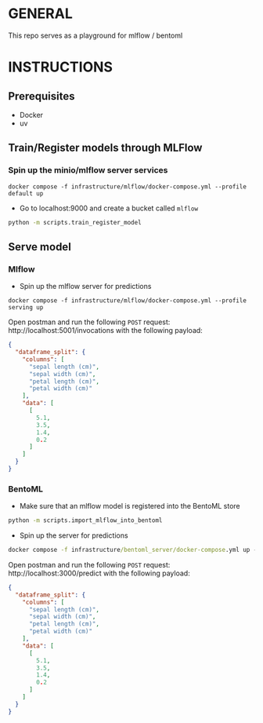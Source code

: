 # GENERAL
This repo serves as a playground for mlflow / bentoml

# INSTRUCTIONS

## Prerequisites
- Docker
- uv 


##  Train/Register models through MLFlow
### Spin up the minio/mlflow server services
```
docker compose -f infrastructure/mlflow/docker-compose.yml --profile default up
```
- Go to localhost:9000 and create a bucket called `mlflow`

```cmd
python -m scripts.train_register_model
```
## Serve model

### Mlflow
- Spin up the mlflow server for predictions
```
docker compose -f infrastructure/mlflow/docker-compose.yml --profile serving up
```
Open postman and run the following `POST` request: 
http://localhost:5001/invocations with the following payload:

```json
{
  "dataframe_split": {
    "columns": [
      "sepal length (cm)",
      "sepal width (cm)",
      "petal length (cm)",
      "petal width (cm)"
    ],
    "data": [
      [
        5.1,
        3.5,
        1.4,
        0.2
      ]
    ]
  }
}
```


### BentoML
- Make sure that an mlflow model is registered into the BentoML store
```cmd
python -m scripts.import_mlflow_into_bentoml
```


- Spin up the server for predictions
```cmd
docker compose -f infrastructure/bentoml_server/docker-compose.yml up --build
```

Open postman and run the following `POST` request: 
http://localhost:3000/predict with the following payload:
```json
{
  "dataframe_split": {
    "columns": [
      "sepal length (cm)",
      "sepal width (cm)",
      "petal length (cm)",
      "petal width (cm)"
    ],
    "data": [
      [
        5.1,
        3.5,
        1.4,
        0.2
      ]
    ]
  }
}
```